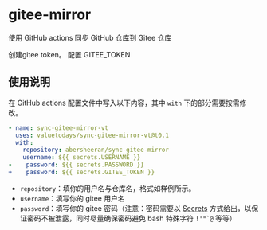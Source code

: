 # gitee-mirror

使用 GitHub actions 同步 GitHub 仓库到 Gitee 仓库

创建gitee token。
配置 GITEE_TOKEN

## 使用说明

在 GitHub actions 配置文件中写入以下内容，其中 `with` 下的部分需要按需修改。

```yaml
- name: sync-gitee-mirror-vt
  uses: valuetodays/sync-gitee-mirror-vt@t0.1
  with:
    repository: abersheeran/sync-gitee-mirror
    username: ${{ secrets.USERNAME }}
-    password: ${{ secrets.PASSWORD }}
+    password: ${{ secrets.GITEE_TOKEN }}
```

- `repository`：填你的用户名与仓库名，格式如样例所示。
- `username`：填写你的 gitee 用户名
- `password`：填写你的 gitee 密码（注意：密码需要以 [Secrets](https://docs.github.com/cn/actions/reference/encrypted-secrets) 方式给出，以保证密码不被泄露，同时尽量确保密码避免 bash 特殊字符 `` !'"`@ `` 等等）
